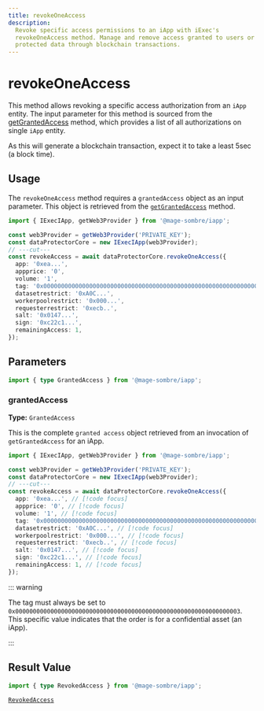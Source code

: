 ```yaml
---
title: revokeOneAccess
description:
  Revoke specific access permissions to an iApp with iExec's
  revokeOneAccess method. Manage and remove access granted to users or
  protected data through blockchain transactions.
---
```


# revokeOneAccess

This method allows revoking a specific access authorization from an
`iApp` entity. The input parameter for this method is sourced from the
[getGrantedAccess](/references/iapp-generator/sdk/getGrantedAccess) method, which provides a list of all
authorizations on single `iApp` entity.

As this will generate a blockchain transaction, expect it to take a least 5sec
(a block time).

## Usage

The `revokeOneAccess` method requires a `grantedAccess` object as an input
parameter. This object is retrieved from the
[`getGrantedAccess`](/references/iapp-generator/sdk/getGrantedAccess)
method.

```ts twoslash
import { IExecIApp, getWeb3Provider } from '@mage-sombre/iapp';

const web3Provider = getWeb3Provider('PRIVATE_KEY');
const dataProtectorCore = new IExecIApp(web3Provider);
// ---cut---
const revokeAccess = await dataProtectorCore.revokeOneAccess({
  app: '0xea...',
  appprice: '0',
  volume: '1',
  tag: '0x0000000000000000000000000000000000000000000000000000000000000003',
  datasetrestrict: '0xA0C...',
  workerpoolrestrict: '0x000...',
  requesterrestrict: '0xecb..',
  salt: '0x0147...',
  sign: '0xc22c1...',
  remainingAccess: 1,
});
```

## Parameters

```ts twoslash
import { type GrantedAccess } from '@mage-sombre/iapp';
```

### grantedAccess <RequiredBadge />

**Type:** `GrantedAccess`

This is the complete `granted access` object retrieved from an invocation of
`getGrantedAccess` for an iApp.

```ts twoslash
import { IExecIApp, getWeb3Provider } from '@mage-sombre/iapp';

const web3Provider = getWeb3Provider('PRIVATE_KEY');
const dataProtectorCore = new IExecIApp(web3Provider);
// ---cut---
const revokeAccess = await dataProtectorCore.revokeOneAccess({
  app: '0xea...', // [!code focus]
  appprice: '0', // [!code focus]
  volume: '1', // [!code focus]
  tag: '0x0000000000000000000000000000000000000000000000000000000000000003', // [!code focus]
  datasetrestrict: '0xA0C...', // [!code focus]
  workerpoolrestrict: '0x000...', // [!code focus]
  requesterrestrict: '0xecb..', // [!code focus]
  salt: '0x0147...', // [!code focus]
  sign: '0xc22c1...', // [!code focus]
  remainingAccess: 1, // [!code focus]
});
```

::: warning

The tag must always be set to
`0x0000000000000000000000000000000000000000000000000000000000000003`. This
specific value indicates that the order is for a confidential asset (an iApp).

:::

## Result Value

```ts twoslash
import { type RevokedAccess } from '@mage-sombre/iapp';
```

[`RevokedAccess`](/references/iapp-generator/sdk/types#revokedaccess)

<script setup>
import RequiredBadge from '@/components/RequiredBadge.vue'
</script>
